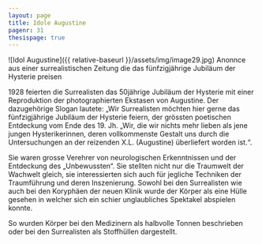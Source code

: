 ```yaml
---
layout: page
title: Idole Augustine
pagenr: 31
thesispage: true
---
```

![Idol Augustine]({{ relative-baseurl }}/assets/img/image29.jpg)
Anonnce aus einer surrealistischen Zeitung die das fünfzigjährige Jubiläum der Hysterie preisen

1928 feierten die Surrealisten das 50jährige Jubiläum der Hysterie mit einer Reproduktion der photographierten Ekstasen von Augustine. Der dazugehörige Slogan lautete: „Wir Surrealisten möchten hier gerne das fünfzigjährige Jubiläum der Hysterie feiern, der grössten poetischen Entdeckung vom Ende des 19. Jh. „Wir, die wir nichts mehr lieben als jene jungen Hysterikerinnen, deren vollkommenste Gestalt uns durch die Untersuchungen an der reizenden X.L. (Augustine) überliefert worden ist.“.

Sie waren grosse Verehrer von neurologischen Erkenntnissen und der Entdeckung des „Unbewussten“. Sie stellten nicht nur die Traumwelt der Wachwelt gleich, sie interessierten sich auch für jegliche Techniken der Traumführung und deren Inszenierung. Sowohl bei den Surrealisten wie auch bei den Koryphäen der neuen Klinik wurde der Körper als eine Hülle gesehen in welcher sich ein schier unglaubliches Spektakel abspielen konnte.

So wurden Körper bei den Medizinern als halbvolle Tonnen beschrieben oder bei den Surrealisten als Stoffhüllen dargestellt.
